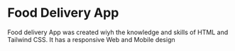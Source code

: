 # Food Delivery App
 Food delivery App was created wiyh the knowledge and skills of HTML and Tailwind CSS. It has a responsive Web and Mobile design
